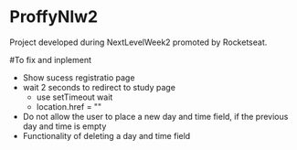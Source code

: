 # ProffyNlw2
Project developed during NextLevelWeek2 promoted by Rocketseat.

#To fix and inplement
- Show sucess registratio page
- wait 2 seconds to redirect to study page
    - use setTimeout wait 
    - location.href = ""
- Do not allow the user to place a new day and time field, if the previous day and time is empty
- Functionality of deleting a day and time field
